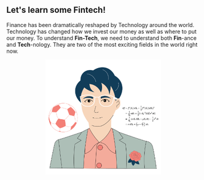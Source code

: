 ## Let's learn some Fintech!
Finance has been dramatically reshaped by Technology around the world. Technology has changed how we invest our money as well as where to put our money. 
To understand **Fin-Tech**, we need to understand both **Fin**-ance and **Tech**-nology. They are two of the most exciting fields in the world right now.  
<p align="center">
 <img src="images/logo.PNG" width="300">
</p>

